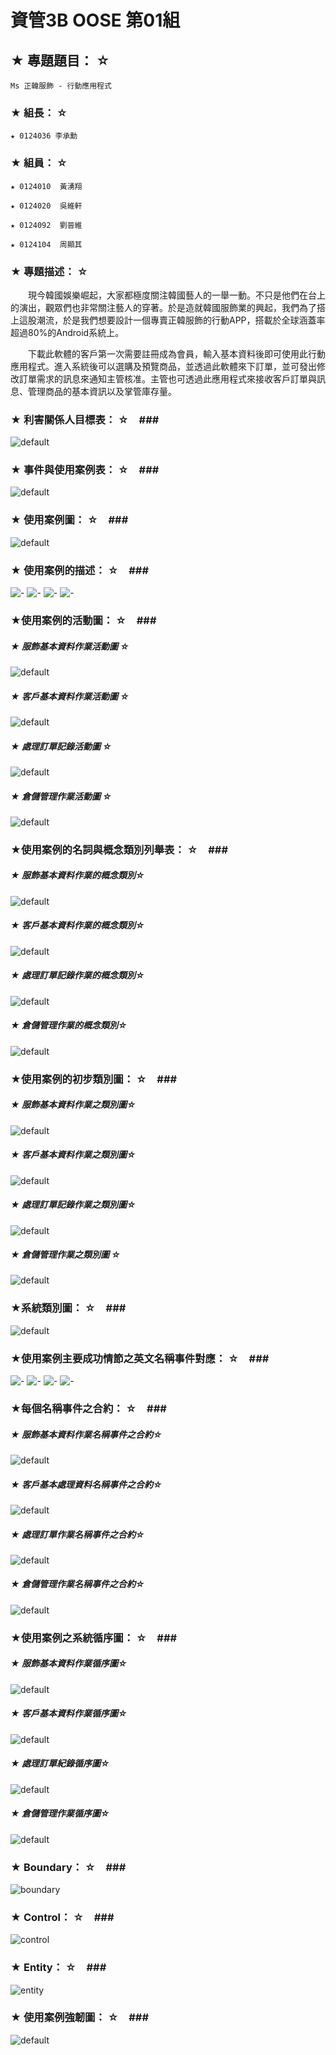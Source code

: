 # 資管3B OOSE 第01組 #

## ★ 專題題目： ☆ ##
    Ms 正韓服飾 - 行動應用程式

### ★ 組長： ☆ ###
    ★ 0124036 李承勳

### ★ 組員： ☆ ###
    ★ 0124010  黃湧翔

    ★ 0124020  吳維軒

    ★ 0124092  劉晉維

    ★ 0124104  周顯其

### ★ 專題描述： ☆ ###
　　現今韓國娛樂崛起，大家都極度關注韓國藝人的一舉一動。不只是他們在台上的演出，觀眾們也非常關注藝人的穿著。於是造就韓國服飾業的興起，我們為了搭上這股潮流，於是我們想要設計一個專賣正韓服飾的行動APP，搭載於全球涵蓋率超過80%的Android系統上。

　　下載此軟體的客戶第一次需要註冊成為會員，輸入基本資料後即可使用此行動應用程式。進入系統後可以選購及預覽商品，並透過此軟體來下訂單，並可發出修改訂單需求的訊息來通知主管核准。主管也可透過此應用程式來接收客戶訂單與訊息、管理商品的基本資訊以及掌管庫存量。

### ★ 利害關係人目標表： ☆　###
![default](https://cloud.githubusercontent.com/assets/8871571/4804863/ebcfb3a6-5e73-11e4-939d-95811a3bb84d.png)

### ★ 事件與使用案例表： ☆　###
![default](https://cloud.githubusercontent.com/assets/8871571/4792221/94579aba-5de4-11e4-8e40-73b9eb45b654.png)

### ★ 使用案例圖： ☆　###
![default](https://cloud.githubusercontent.com/assets/8871571/4808297/fe6de32c-5e9e-11e4-8f99-66e343745e33.png)

### ★ 使用案例的描述： ☆　###
![-](https://cloud.githubusercontent.com/assets/8871571/4808210/fd17cb9c-5e9d-11e4-86cc-70c7f93d4a51.png)
![-](https://cloud.githubusercontent.com/assets/8871571/4805198/adba9710-5e79-11e4-9dbe-9c33aa4ff8df.png)
![-](https://cloud.githubusercontent.com/assets/8871571/4805199/b0fc3f14-5e79-11e4-9b14-3d670b48f212.png)
![-](https://cloud.githubusercontent.com/assets/8871571/4805201/b5788426-5e79-11e4-8562-62de8303f934.png)

### ★使用案例的活動圖： ☆　###
##### ★ 服飾基本資料作業活動圖 ☆ #####
![default](https://cloud.githubusercontent.com/assets/8871571/4811324/bb20fc7e-5eb9-11e4-8ecf-91e148923549.png)
##### ★ 客戶基本資料作業活動圖 ☆ #####
![default](https://cloud.githubusercontent.com/assets/8871571/4811320/b75f1710-5eb9-11e4-9b6c-ea713266048b.png)
##### ★ 處理訂單記錄活動圖 ☆ #####
![default](https://cloud.githubusercontent.com/assets/8871571/4811316/ac23ac58-5eb9-11e4-890c-51a2e645b1c2.png)
##### ★ 倉儲管理作業活動圖 ☆ #####
![default](https://cloud.githubusercontent.com/assets/8871571/4811318/b057e244-5eb9-11e4-9d3c-f4a036ba7817.png)

### ★使用案例的名詞與概念類別列舉表： ☆　###
##### ★ 服飾基本資料作業的概念類別☆ #####
![default](https://cloud.githubusercontent.com/assets/8871571/4792256/e4871bf0-5de4-11e4-89e9-d28f2527a4f1.png)
##### ★ 客戶基本資料作業的概念類別☆ #####
![default](https://cloud.githubusercontent.com/assets/8871571/4792257/e7ff34fc-5de4-11e4-9509-15fa50a5667c.png)
##### ★ 處理訂單記錄作業的概念類別☆ #####
![default](https://cloud.githubusercontent.com/assets/8871571/4792258/eb449e5e-5de4-11e4-81d3-c048500770d6.png)
##### ★ 倉儲管理作業的概念類別☆ #####
![default](https://cloud.githubusercontent.com/assets/8871571/4792266/ee00521e-5de4-11e4-8434-9727fb93307b.png)

### ★使用案例的初步類別圖： ☆　###
##### ★ 服飾基本資料作業之類別圖☆ #####
![default](https://cloud.githubusercontent.com/assets/8871571/5336271/e979904e-7ef4-11e4-82fa-38b3d6dea530.png)
##### ★ 客戶基本資料作業之類別圖☆ #####
![default](https://cloud.githubusercontent.com/assets/8871571/5336275/f25d266c-7ef4-11e4-94d1-bd96393c4555.png)
##### ★ 處理訂單記錄作業之類別圖☆ #####
![default](https://cloud.githubusercontent.com/assets/8871571/5336280/07a940c8-7ef5-11e4-8e59-9afda3cf1afb.png)
##### ★ 倉儲管理作業之類別圖 ☆ #####
![default](https://cloud.githubusercontent.com/assets/8871571/5336281/0e8bd3ec-7ef5-11e4-8081-d1b97408dd78.png)

### ★系統類別圖： ☆　###
![default](https://cloud.githubusercontent.com/assets/8871571/5336264/bf425cac-7ef4-11e4-8041-a01aade0dfe3.png)

### ★使用案例主要成功情節之英文名稱事件對應： ☆　###
![-](https://cloud.githubusercontent.com/assets/8871571/4805218/e419d4d8-5e79-11e4-99b4-5b5a66a53938.png)
![-](https://cloud.githubusercontent.com/assets/8871571/4805219/e8283f88-5e79-11e4-8c36-0b3de0488d30.png)
![-](https://cloud.githubusercontent.com/assets/8871571/4805220/eaffb4fc-5e79-11e4-804d-05fa165ea6e1.png)
![-](https://cloud.githubusercontent.com/assets/8871571/4805221/ecb8964c-5e79-11e4-802d-d243a733f2ed.png)

### ★每個名稱事件之合約： ☆　###
##### ★ 服飾基本資料作業名稱事件之合約☆ #####
![default](https://cloud.githubusercontent.com/assets/8871571/4805224/fd8420d6-5e79-11e4-9f38-d377e7fa769b.png)
##### ★ 客戶基本處理資料名稱事件之合約☆ #####
![default](https://cloud.githubusercontent.com/assets/8871571/4792736/fe87cd16-5de8-11e4-9f68-f6a7c8e6f324.png)
##### ★ 處理訂單作業名稱事件之合約☆ #####
![default](https://cloud.githubusercontent.com/assets/8871571/4792737/021fef94-5de9-11e4-82fa-74884275a3e0.png)
##### ★ 倉儲管理作業名稱事件之合約☆ #####
![default](https://cloud.githubusercontent.com/assets/8871571/4792738/0493ecee-5de9-11e4-8b52-973dd892b535.png)

### ★使用案例之系統循序圖： ☆　###
##### ★ 服飾基本資料作業循序圖☆ #####
![default](https://cloud.githubusercontent.com/assets/8871571/4792742/090d6232-5de9-11e4-8798-dbc07750e534.png)
##### ★ 客戶基本資料作業循序圖☆ #####
![default](https://cloud.githubusercontent.com/assets/8871571/4808286/d7dfdb8e-5e9e-11e4-8b97-7b27c2ebb3df.png)
##### ★ 處理訂單紀錄循序圖☆ #####
![default](https://cloud.githubusercontent.com/assets/8871571/4808288/db738e58-5e9e-11e4-9255-a5e0b7c650c6.png)
##### ★ 倉儲管理作業循序圖☆ #####
![default](https://cloud.githubusercontent.com/assets/8871571/4808290/dfd13072-5e9e-11e4-9573-a0a18a9fe58a.png)

### ★ Boundary： ☆　###
![boundary](https://cloud.githubusercontent.com/assets/8871571/5336288/3316c258-7ef5-11e4-958f-cbd99886fc1f.png)
### ★ Control： ☆　###
![control](https://cloud.githubusercontent.com/assets/8871571/5336292/404fc398-7ef5-11e4-9b77-da003d910d2b.png)
### ★ Entity： ☆　###
![entity](https://cloud.githubusercontent.com/assets/8871571/5336297/4347994a-7ef5-11e4-8c59-15351fadb6a9.png)

### ★ 使用案例強韌圖： ☆　###
![default](https://cloud.githubusercontent.com/assets/8871571/5336344/e5730ca4-7ef5-11e4-91ea-8e88fbfb81f1.png)
